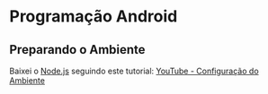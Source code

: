 # Programação Android  

## Preparando o Ambiente  
Baixei o [Node.js](https://nodejs.org/en) seguindo este tutorial: [YouTube - Configuração do Ambiente](https://www.youtube.com/watch?v=iGcCWk7rl4Q&list=PLmY5AEiqDWwDO0FY2ZGTaMM1YZIIrrlD8)  
